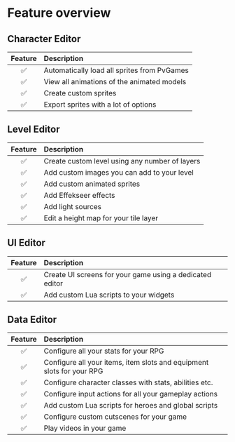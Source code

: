 # Feature overview

## Character Editor

| Feature           | Description |
| :----------------: | :------ |
| ✅ | Automatically load all sprites from PvGames |
| ✅ | View all animations of the animated models |
| ✅ | Create custom sprites |
| ✅ | Export sprites with a lot of options |


## Level Editor

| Feature           | Description |
| :----------------: | :------ |
| ✅ | Create custom level using any number of layers |
| ✅ | Add custom images you can add to your level |
| ✅ | Add custom animated sprites |
| ✅ | Add Effekseer effects |
| ✅ | Add light sources |
| ✅ | Edit a height map for your tile layer |

## UI Editor

| Feature           | Description |
| :----------------: | :------ |
| ✅ | Create UI screens for your game using a dedicated editor |
| ✅ | Add custom Lua scripts to your widgets |

## Data Editor

| Feature           | Description |
| :----------------: | :------ |
| ✅ | Configure all your stats for your RPG |
| ✅ | Configure all your items, item slots and equipment slots for your RPG |
| ✅ | Configure character classes with stats, abilities etc. |
| ✅ | Configure input actions for all your gameplay actions |
| ✅ | Add custom Lua scripts for heroes and global scripts |
| ✅ | Configure custom cutscenes for your game |
| ✅ | Play videos in your game |